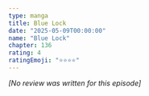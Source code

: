```yaml
---
type: manga
title: Blue Lock
date: "2025-05-09T00:00:00"
name: "Blue Lock"
chapter: 136
rating: 4
ratingEmoji: "⭐️⭐️⭐️⭐️"
---
```


_[No review was written for this episode]_